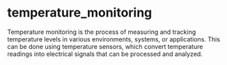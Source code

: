 # temperature_monitoring
Temperature monitoring is the process of measuring and tracking temperature levels in various environments, systems, or applications. This can be done using temperature sensors, which convert temperature readings into electrical signals that can be processed and analyzed.
